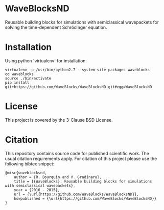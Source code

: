 WaveBlocksND
============

Reusable building blocks for simulations with semiclassical wavepackets
for solving the time-dependent Schrödinger equation.


Installation
============

Using python 'virtualenv' for installation:

    virtualenv -p /usr/bin/python2.7 --system-site-packages waveblocks
    cd waveblocks
    source ./bin/activate
    pip install git+https://github.com/WaveBlocks/WaveBlocksND.git#egg=WaveBlocksND


License
=======

This project is covered by the 3-Clause BSD License.


Citation
========

This repository contains source code for published scientific work.
The usual citation requirements apply. For citation of this project
please use the following bibtex snippet:

    @misc{waveblocksnd,
        author = {R. Bourquin and V. Gradinaru},
        title = {{WaveBlocks}: Reusable building blocks for simulations with semiclassical wavepackets},
        year = {2010 - 2015},
        url = {\url{https://github.com/WaveBlocks/WaveBlocksND}},
        howpublished = {\url{https://github.com/WaveBlocks/WaveBlocksND}}
    }
